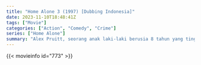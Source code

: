 ```yaml
---
title: "Home Alone 3 (1997) [Dubbing Indonesia]"
date: 2023-11-10T18:48:41Z
tags: ["Movie"]
categories: ["Action", "Comedy", "Crime"]
series: ["Home Alone"]
summary: "Alex Pruitt, seorang anak laki-laki berusia 8 tahun yang tinggal di Chicago, harus menangkis mata-mata internasional yang mencari chip komputer rahasia di mobil mainannya."
---
```


<mux-player stream-type="on-demand"
src="https://kp3d-my.sharepoint.com/personal/ryoo_kp3d_onmicrosoft_com/_layouts/15/download.aspx?share=EX0KRERl3SVMsLhtK_i215IBUbmhLAxCZl5QlVNcqZ2KtQ" prefer-playback="mse" controls>

</mux-player>


{{< movieinfo id="773" >}}

<script src="https://cdn.jsdelivr.net/npm/@mux/mux-player"></script>

 <script type="application/ld+json ">
{
"@context": "https://schema.org/",
"@type": "VideoObject",
"name": "Home Alone 3",
"contentUrl": "https://stream.mux.com/dCJyUGSZptsf00Sl5CGd1G3fpREWbonSSocfwh1COVj00.m3u8",
"thumbnailUrl": "https://www.themoviedb.org/t/p/original/rFW7iLArDEChEU8qqmD8yxK8Cpr.jpg?width=314&fit_mode=preserve&time=25",
"uploadDate": "2023-11-10T18:48:41Z",
}

</script>

